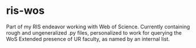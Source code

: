 # ris-wos
Part of my RIS endeavor working with Web of Science. Currently containing rough and ungeneralized .py files, personalized to work for querying the WoS Extended presence of UR faculty, as named by an internal list.
